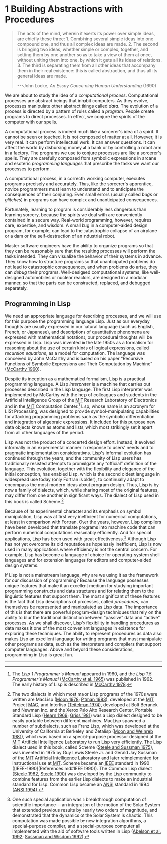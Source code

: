 # <span class="chapnum">1</span> Building Abstractions with Procedures

> The acts of the mind, wherein it exerts its power over simple ideas, are
chiefly these three: 1. Combining several simple ideas into one compound one,
and thus all complex ideas are made.  2. The second is bringing two ideas,
whether simple or complex, together, and setting them by one another so as to
take a view of them at once, without uniting them into one, by which it gets
all its ideas of relations.  3.  The third is separating them from all other
ideas that accompany them in their real existence: this is called abstraction,
and thus all its general ideas are made.
> 
> ---John Locke, _An Essay Concerning Human Understanding_ (1690)


We are about to study the idea of a _computational process_.
Computational processes are abstract beings that inhabit computers.  As they
evolve, processes manipulate other abstract things called _data_.  The
evolution of a process is directed by a pattern of rules called a
_program_.  People create programs to direct processes.  In effect, we
conjure the spirits of the computer with our spells.

A computational process is indeed much like a sorcerer's idea of a spirit.  It
cannot be seen or touched.  It is not composed of matter at all.  However, it
is very real.  It can perform intellectual work.  It can answer questions.  It
can affect the world by disbursing money at a bank or by controlling a robot
arm in a factory.  The programs we use to conjure processes are like a
sorcerer's spells.  They are carefully composed from symbolic expressions in
arcane and esoteric _programming languages_ that prescribe the tasks we
want our processes to perform.

A computational process, in a correctly working computer, executes programs
precisely and accurately.  Thus, like the sorcerer's apprentice, novice
programmers must learn to understand and to anticipate the consequences of
their conjuring.  Even small errors (usually called _bugs_ or
_glitches_) in programs can have complex and unanticipated
consequences.

Fortunately, learning to program is considerably less dangerous than learning
sorcery, because the spirits we deal with are conveniently contained in a
secure way.  Real-world programming, however, requires care, expertise, and
wisdom.  A small bug in a computer-aided design program, for example, can lead
to the catastrophic collapse of an airplane or a dam or the self-destruction of
an industrial robot.

Master software engineers have the ability to organize programs so that they
can be reasonably sure that the resulting processes will perform the tasks
intended.  They can visualize the behavior of their systems in advance.  They
know how to structure programs so that unanticipated problems do not lead to
catastrophic consequences, and when problems do arise, they can _debug_
their programs.  Well-designed computational systems, like well-designed
automobiles or nuclear reactors, are designed in a modular manner, so that the
parts can be constructed, replaced, and debugged separately.

## Programming in Lisp

We need an appropriate language for describing processes, and we will use for
this purpose the programming language Lisp.  Just as our everyday thoughts are
usually expressed in our natural language (such as English, French, or
Japanese), and descriptions of quantitative phenomena are expressed with
mathematical notations, our procedural thoughts will be expressed in Lisp.
Lisp was invented in the late 1950s as a formalism for reasoning about the use
of certain kinds of logical expressions, called _recursion equations_,
as a model for computation.  The language was conceived by John McCarthy and is
based on his paper “Recursive Functions of Symbolic Expressions and Their
Computation by Machine” ([McCarthy 1960](References.md#McCarthy-1960)).

Despite its inception as a mathematical formalism, Lisp is a practical
programming language.  A Lisp _interpreter_ is a machine that carries
out processes described in the Lisp language.  The first Lisp interpreter was
implemented by McCarthy with the help of colleagues and students in the
Artificial Intelligence Group of the <abbr title="MIT">MIT</abbr> Research Laboratory of
Electronics and in the <abbr title="MIT">MIT</abbr> Computation Center.[^1] Lisp, whose name is an acronym for
LISt Processing, was designed to provide symbol-manipulating capabilities for
attacking programming problems such as the symbolic differentiation and
integration of algebraic expressions.  It included for this purpose new data
objects known as atoms and lists, which most strikingly set it apart from all
other languages of the period.

Lisp was not the product of a concerted design effort.  Instead, it evolved
informally in an experimental manner in response to users' needs and to
pragmatic implementation considerations.  Lisp's informal evolution has
continued through the years, and the community of Lisp users has traditionally
resisted attempts to promulgate any “official” definition of the language.
This evolution, together with the flexibility and elegance of the initial
conception, has enabled Lisp, which is the second oldest language in widespread
use today (only Fortran is older), to continually adapt to encompass the most
modern ideas about program design.  Thus, Lisp is by now a family of dialects,
which, while sharing most of the original features, may differ from one another
in significant ways.  The dialect of Lisp used in this book is called
Scheme.[^2]

Because of its experimental character and its emphasis on symbol manipulation,
Lisp was at first very inefficient for numerical computations, at least in
comparison with Fortran.  Over the years, however, Lisp compilers have been
developed that translate programs into machine code that can perform numerical
computations reasonably efficiently.  And for special applications, Lisp has
been used with great effectiveness.[^3]
Although Lisp has not yet overcome its old reputation as
hopelessly inefficient, Lisp is now used in many applications where efficiency
is not the central concern.  For example, Lisp has become a language of choice
for operating-system shell languages and for extension languages for editors
and computer-aided design systems.

If Lisp is not a mainstream language, why are we using it as the framework for
our discussion of programming?  Because the language possesses unique features
that make it an excellent medium for studying important programming constructs
and data structures and for relating them to the linguistic features that
support them.  The most significant of these features is the fact that Lisp
descriptions of processes, called _procedures_, can themselves be
represented and manipulated as Lisp data.  The importance of this is that there
are powerful program-design techniques that rely on the ability to blur the
traditional distinction between “passive” data and “active” processes.  As
we shall discover, Lisp's flexibility in handling procedures as data makes it
one of the most convenient languages in existence for exploring these
techniques.  The ability to represent procedures as data also makes Lisp an
excellent language for writing programs that must manipulate other programs as
data, such as the interpreters and compilers that support computer languages.
Above and beyond these considerations, programming in Lisp is great fun.



---

[^1]: The _Lisp 1 Programmer's Manual_ appeared in 1960, and the _Lisp 1.5 Programmer's Manual_ ([McCarthy et al. 1965](References.md#McCarthy-et-al-1965)) was published in 1962.  The early history of Lisp is described in [McCarthy 1978](References.md#McCarthy-1978).

[^2]: The two dialects in which most major Lisp programs of the 1970s were written are MacLisp ([Moon 1978](References.md#Moon-1978); [Pitman 1983](References.md#Pitman-1983)), developed at the <abbr title="MIT">MIT</abbr> Project <abbr title="MAC">MAC</abbr>, and Interlisp ([Teitelman 1974](References.md#Teitelman-1974)), developed at Bolt Beranek and Newman Inc. and the Xerox Palo Alto Research Center. Portable Standard Lisp ([Hearn 1969](References.md#Hearn-1969); [Griss 1981](References.md#Griss-1981)) was a Lisp dialect designed to be easily portable between different machines.  MacLisp spawned a number of subdialects, such as Franz Lisp, which was developed at the University of California at Berkeley, and Zetalisp ([Moon and Weinreb 1981](References.md#Moon-and-Weinreb-1981)), which was based on a special-purpose processor designed at the <abbr title="MIT">MIT</abbr> Artificial Intelligence Laboratory to run Lisp very efficiently.  The Lisp dialect used in this book, called Scheme ([Steele and Sussman 1975](References.md#Steele-and-Sussman-1975)), was invented in 1975 by Guy Lewis Steele Jr. and Gerald Jay Sussman of the <abbr title="MIT">MIT</abbr> Artificial Intelligence Laboratory and later reimplemented for instructional use at <abbr title="MIT">MIT</abbr>.  Scheme became an <abbr title="IEEE">IEEE</abbr> standard in 1990 ([IEEE-1990](References.md#IEEE 1990)).  The Common Lisp dialect ([Steele 1982](References.md#Steele-1982), [Steele 1990](References.md#Steele-1990)) was developed by the Lisp community to combine features from the earlier Lisp dialects to make an industrial standard for Lisp.  Common Lisp became an <abbr title="ANSI">ANSI</abbr> standard in 1994 ([ANSI 1994](References.md#ANSI-1994)).

[^3]: One such special application was a breakthrough computation of scientific importance---an integration of the motion of the Solar System that extended previous results by nearly two orders of magnitude, and demonstrated that the dynamics of the Solar System is chaotic.  This computation was made possible by new integration algorithms, a special-purpose compiler, and a special-purpose computer all implemented with the aid of software tools written in Lisp ([Abelson et al. 1992](References.md#Abelson-et-al-1992); [Sussman and Wisdom 1992](References.md#Sussman-and-Wisdom-1992)).